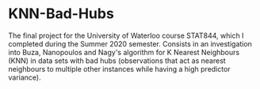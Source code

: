 # KNN-Bad-Hubs
The final project for the University of Waterloo course STAT844, which I completed during the Summer 2020 semester. Consists in an investigation into Buza, Nanopoulos and Nagy's algorithm for K Nearest Neighbours (KNN) in data sets with bad hubs (observations that act as nearest neighbours to multiple other instances while having a high predictor variance).
